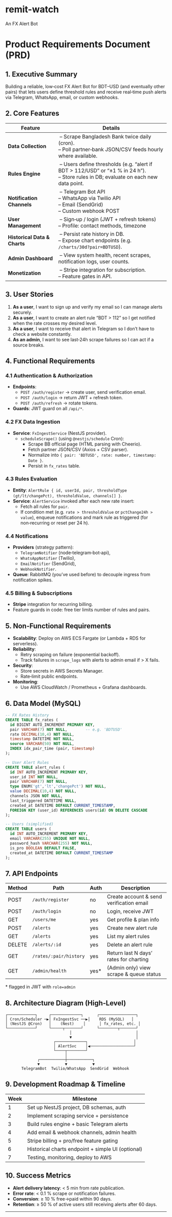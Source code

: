 # remit-watch
An FX Alert Bot

# Product Requirements Document (PRD)

## 1. Executive Summary  
Building a reliable, low‑cost FX Alert Bot for BDT–USD (and eventually other pairs) that lets users define threshold rules and receive real‑time push alerts via Telegram, WhatsApp, email, or custom webhooks.

## 2. Core Features

| Feature           | Details                                                                                   |
|-------------------|-------------------------------------------------------------------------------------------|
| **Data Collection** | – Scrape Bangladesh Bank twice daily (cron).<br>– Poll partner‑bank JSON/CSV feeds hourly where available. |
| **Rules Engine**    | – Users define thresholds (e.g. “alert if BDT > 112/USD” or “±1 % in 24 h”).<br>– Store rules in DB; evaluate on each new data point.|
| **Notification Channels** | – Telegram Bot API<br>– WhatsApp via Twilio API<br>– Email (SendGrid)<br>– Custom webhook POST|
| **User Management** | – Sign‑up / login (JWT + refresh tokens)<br>– Profile: contact methods, timezone|
| **Historical Data & Charts** | – Persist rate history in DB.<br>– Expose chart endpoints (e.g. `/charts/30d?pair=BDTUSD`).|
| **Admin Dashboard** | – View system health, recent scrapes, notification logs, user counts.|
| **Monetization**    | – Stripe integration for subscription.<br>– Feature gates in API.|

## 3. User Stories

1. **As a user**, I want to sign up and verify my email so I can manage alerts securely.  
2. **As a user**, I want to create an alert rule “BDT > 112” so I get notified when the rate crosses my desired level.  
3. **As a user**, I want to receive that alert in Telegram so I don’t have to check a website constantly.  
4. **As an admin**, I want to see last‑24h scrape failures so I can act if a source breaks.

## 4. Functional Requirements

### 4.1 Authentication & Authorization  
- **Endpoints**:  
  - `POST /auth/register` → create user, send verification email.  
  - `POST /auth/login` → return JWT + refresh token.  
  - `POST /auth/refresh` → rotate tokens.  
- **Guards**: JWT guard on all `/api/*`.

### 4.2 FX Data Ingestion  
- **Service**: `FxIngestService` (NestJS provider).  
  - `scheduleScrape()` (using `@nestjs/schedule` Cron):  
    - Scrape BB official page (HTML parsing with Cheerio).  
    - Fetch partner JSON/CSV (Axios + CSV parser).  
    - Normalize into `{ pair: 'BDTUSD', rate: number, timestamp: Date }`.  
    - Persist in `fx_rates` table.  

### 4.3 Rules Evaluation  
- **Entity**: `AlertRule { id, userId, pair, thresholdType (gt/lt/changePct), thresholdValue, channels[] }`.  
- **Service**: `AlertService` invoked after each new rate insert:  
  - Fetch all rules for `pair`.  
  - If condition met (e.g. `rate > thresholdValue` or `pctChange24h > value`), enqueue notifications and mark rule as triggered (for non‑recurring or reset per 24 h).

### 4.4 Notifications  
- **Providers** (strategy pattern):  
  - `TelegramNotifier` (node‑telegram‑bot‑api),  
  - `WhatsAppNotifier` (Twilio),  
  - `EmailNotifier` (SendGrid),  
  - `WebhookNotifier`.  
- **Queue**: RabbitMQ (you’ve used before) to decouple ingress from notification spikes.

### 4.5 Billing & Subscriptions  
- **Stripe** integration for recurring billing.  
- Feature guards in code: free tier limits number of rules and pairs.

## 5. Non‑Functional Requirements  
- **Scalability**: Deploy on AWS ECS Fargate (or Lambda + RDS for serverless).  
- **Reliability**:  
  - Retry scraping on failure (exponential backoff).  
  - Track failures in `scrape_logs` with alerts to admin email if > X fails.  
- **Security**:  
  - Store secrets in AWS Secrets Manager.  
  - Rate‑limit public endpoints.  
- **Monitoring**:  
  - Use AWS CloudWatch / Prometheus + Grafana dashboards.  

## 6. Data Model (MySQL)

```sql
-- FX Rates History
CREATE TABLE fx_rates (
  id BIGINT AUTO_INCREMENT PRIMARY KEY,
  pair VARCHAR(7) NOT NULL,        -- e.g. 'BDTUSD'
  rate DECIMAL(10,4) NOT NULL,
  timestamp DATETIME NOT NULL,
  source VARCHAR(50) NOT NULL,
  INDEX idx_pair_time (pair, timestamp)
);

-- User Alert Rules
CREATE TABLE alert_rules (
  id INT AUTO_INCREMENT PRIMARY KEY,
  user_id INT NOT NULL,
  pair VARCHAR(7) NOT NULL,
  type ENUM('gt','lt','changePct') NOT NULL,
  value DECIMAL(10,4) NOT NULL,
  channels JSON NOT NULL,
  last_triggered DATETIME NULL,
  created_at DATETIME DEFAULT CURRENT_TIMESTAMP,
  FOREIGN KEY (user_id) REFERENCES users(id) ON DELETE CASCADE
);

-- Users (simplified)
CREATE TABLE users (
  id INT AUTO_INCREMENT PRIMARY KEY,
  email VARCHAR(255) UNIQUE NOT NULL,
  password_hash VARCHAR(255) NOT NULL,
  is_pro BOOLEAN DEFAULT FALSE,
  created_at DATETIME DEFAULT CURRENT_TIMESTAMP
);
```

## 7. API Endpoints

| Method | Path                     | Auth  | Description                                  |
|--------|--------------------------|-------|----------------------------------------------|
| POST   | `/auth/register`         | no    | Create account & send verification email     |
| POST   | `/auth/login`            | no    | Login, receive JWT                           |
| GET    | `/users/me`              | yes   | Get profile & plan info                      |
| POST   | `/alerts`                | yes   | Create new alert rule                        |
| GET    | `/alerts`                | yes   | List my alert rules                          |
| DELETE | `/alerts/:id`            | yes   | Delete an alert rule                         |
| GET    | `/rates/:pair/history`   | yes   | Return last N days’ rates for charting       |
| GET    | `/admin/health`          | yes*  | (Admin only) view scrape & queue status      |

\* flagged in JWT with `role=admin`

## 8. Architecture Diagram (High‑Level)  
```
┌────────────┐     ┌─────────────┐      ┌────────────────┐
│ Cron/Scheduler ─▶│ FxIngestSvc ──▶│    RDS (MySQL)   │
│ (NestJS @Cron)   │    (Nest)    │      │ fx_rates, etc. │
└────────────┘     └─────┬───────┘      └────────┬───────┘
                            │                            │
                            ▼                            │
                     ┌─────────────┐                    │
                     │ AlertSvc    │◀───────────────────┘
                     └────┬────────┘
                          │
              ┌───────────┼───────────┐
              ▼           ▼           ▼
       TelegramBot  Twilio/WhatsApp  SendGrid  Webhook
```

## 9. Development Roadmap & Timeline

| Week | Milestone                                    |
|------|-----------------------------------------------|
| 1    | Set up NestJS project, DB schemas, auth       |
| 2    | Implement scraping service + persistence      |
| 3    | Build rules engine + basic Telegram alerts    |
| 4    | Add email & webhook channels, admin health    |
| 5    | Stripe billing + pro/free feature gating      |
| 6    | Historical charts endpoint + simple UI (optional) |
| 7    | Testing, monitoring, deploy to AWS            |

## 10. Success Metrics

- **Alert delivery latency**: < 5 min from rate publication.  
- **Error rate**: < 0.1 % scrape or notification failures.  
- **Conversion**: ≥ 10 % free→paid within 90 days.  
- **Retention**: ≥ 50 % of active users still receiving alerts after 60 days.

---
